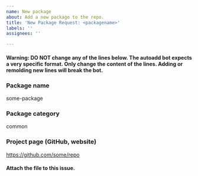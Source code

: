 ```yaml
---
name: New package
about: Add a new package to the repo.
title: 'New Package Request: <packagename>'
labels: ''
assignees: ''

---
```


#### Warning: DO NOT change any of the lines below. The autoadd bot expects a very specific format. Only change the content of the lines. Adding or remolding new lines will break the bot.

### Package name
some-package

### Package category
common

### Project page (GitHub, website)
https://github.com/some/repo

#### Attach the file to this issue.
